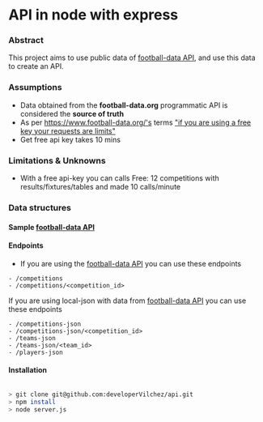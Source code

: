 # API in node with express

### Abstract

This project aims to use public data of [football-data API](https://football-data.org), and use this data to create an API.

### Assumptions

- Data obtained from the **football-data.org** programmatic API is considered the **source of truth**
- As per https://www.football-data.org/'s terms ["if you are using a free key your requests are limits"](https://www.football-data.org/coverage)
- Get free api key takes 10 mins

### Limitations & Unknowns

- With a free api-key you can calls
  Free: 12 competitions with results/fixtures/tables and made 10 calls/minute


### Data structures

#### Sample [football-data API](https://www.football-data.org/documentation/quickstart)


#### Endpoints 

- If you are using the [football-data API](https://football-data.org) you can use these endpoints

```
- /competitions
- /competitions/<competition_id>
```

If you are using local-json with data from [football-data API](https://football-data.org)
you can use these endpoints


```
- /competitions-json
- /competitions-json/<competition_id> 
- /teams-json 
- /teams-json/<team_id> 
- /players-json
```
#### Installation

```bash

> git clone git@github.com:developerVilchez/api.git
> npm install
> node server.js

```

